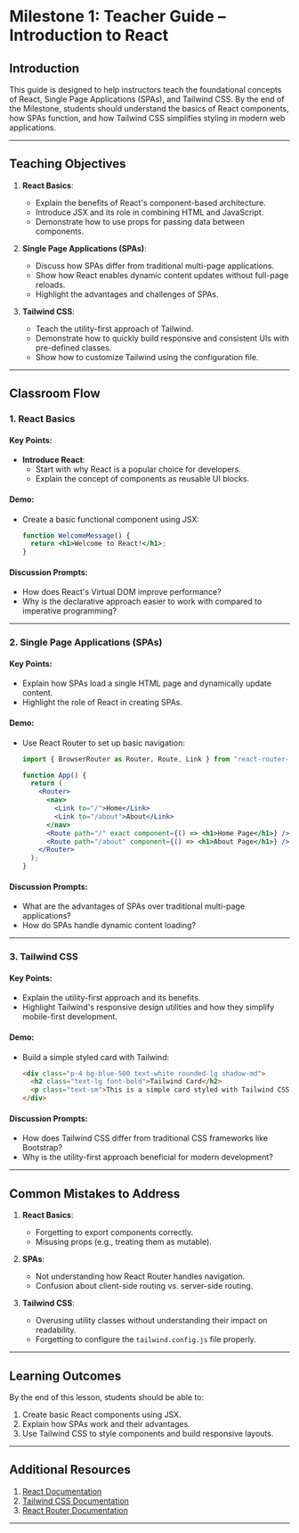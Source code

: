 # **Milestone 1: Teacher Guide – Introduction to React**

## **Introduction**

This guide is designed to help instructors teach the foundational concepts of React, Single Page Applications (SPAs), and Tailwind CSS. By the end of the Milestone, students should understand the basics of React components, how SPAs function, and how Tailwind CSS simplifies styling in modern web applications.

---

## **Teaching Objectives**

1. **React Basics**:

   - Explain the benefits of React's component-based architecture.
   - Introduce JSX and its role in combining HTML and JavaScript.
   - Demonstrate how to use props for passing data between components.

2. **Single Page Applications (SPAs)**:

   - Discuss how SPAs differ from traditional multi-page applications.
   - Show how React enables dynamic content updates without full-page reloads.
   - Highlight the advantages and challenges of SPAs.

3. **Tailwind CSS**:
   - Teach the utility-first approach of Tailwind.
   - Demonstrate how to quickly build responsive and consistent UIs with pre-defined classes.
   - Show how to customize Tailwind using the configuration file.

---

## **Classroom Flow**

### **1. React Basics**

#### **Key Points**:

- **Introduce React**:
  - Start with why React is a popular choice for developers.
  - Explain the concept of components as reusable UI blocks.

#### **Demo**:

- Create a basic functional component using JSX:
  ```jsx
  function WelcomeMessage() {
    return <h1>Welcome to React!</h1>;
  }
  ```

#### **Discussion Prompts**:

- How does React's Virtual DOM improve performance?
- Why is the declarative approach easier to work with compared to imperative programming?

---

### **2. Single Page Applications (SPAs)**

#### **Key Points**:

- Explain how SPAs load a single HTML page and dynamically update content.
- Highlight the role of React in creating SPAs.

#### **Demo**:

- Use React Router to set up basic navigation:

  ```jsx
  import { BrowserRouter as Router, Route, Link } from "react-router-dom";

  function App() {
    return (
      <Router>
        <nav>
          <Link to="/">Home</Link>
          <Link to="/about">About</Link>
        </nav>
        <Route path="/" exact component={() => <h1>Home Page</h1>} />
        <Route path="/about" component={() => <h1>About Page</h1>} />
      </Router>
    );
  }
  ```

#### **Discussion Prompts**:

- What are the advantages of SPAs over traditional multi-page applications?
- How do SPAs handle dynamic content loading?

---

### **3. Tailwind CSS**

#### **Key Points**:

- Explain the utility-first approach and its benefits.
- Highlight Tailwind's responsive design utilities and how they simplify mobile-first development.

#### **Demo**:

- Build a simple styled card with Tailwind:
  ```html
  <div class="p-4 bg-blue-500 text-white rounded-lg shadow-md">
    <h2 class="text-lg font-bold">Tailwind Card</h2>
    <p class="text-sm">This is a simple card styled with Tailwind CSS.</p>
  </div>
  ```

#### **Discussion Prompts**:

- How does Tailwind CSS differ from traditional CSS frameworks like Bootstrap?
- Why is the utility-first approach beneficial for modern development?

---

## **Common Mistakes to Address**

1. **React Basics**:

   - Forgetting to export components correctly.
   - Misusing props (e.g., treating them as mutable).

2. **SPAs**:

   - Not understanding how React Router handles navigation.
   - Confusion about client-side routing vs. server-side routing.

3. **Tailwind CSS**:
   - Overusing utility classes without understanding their impact on readability.
   - Forgetting to configure the `tailwind.config.js` file properly.

---

## **Learning Outcomes**

By the end of this lesson, students should be able to:

1. Create basic React components using JSX.
2. Explain how SPAs work and their advantages.
3. Use Tailwind CSS to style components and build responsive layouts.

---

## **Additional Resources**

1. [React Documentation](https://react.dev/blog/2023/03/16/introducing-react-dev)
2. [Tailwind CSS Documentation](https://tailwindcss.com/docs/installation)
3. [React Router Documentation](https://reactrouter.com/en/main)

---
